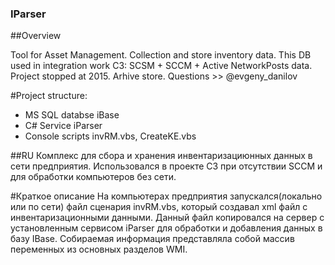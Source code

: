 ### IParser
##Overview

Tool for Asset Management. 
Collection and store inventory data.
This DB used in integration work C3: SCSM + SCCM + Active NetworkPosts data.
Project stopped at 2015. Arhive store.
Questions >> @evgeny_danilov


#Project structure:
* MS SQL databse iBase
* C# Service iParser
* Console scripts invRM.vbs, CreateKE.vbs

##RU
Комплекс для сбора и хранения инвентаризациюнных данных в сети предприятия.
Использовался в проекте С3 при отсутствии SCCM и для обработки компьютеров без сети.

#Краткое описание
На компьютерах предприятия запускался(локально или по сети) файл сценария invRM.vbs, который создавал xml файл с инвентаризационными данными. 
Данный файл копировался на сервер с установленным сервисом iParser для обработки и добавления данных в базу IBase.
Собираемая информация представляла собой массив переменных из основных разделов WMI.

